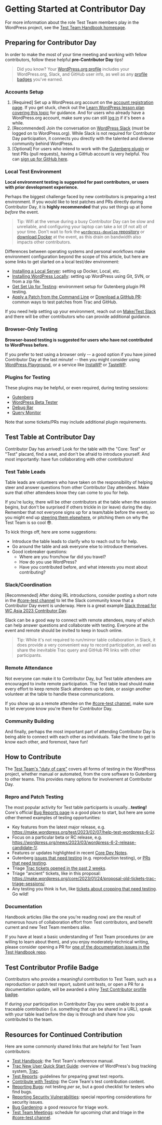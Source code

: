 # Getting Started at Contributor Day

For more information about the role Test Team members play in the WordPress project, see the [Test Team Handbook homepage](https://make.wordpress.org/test/handbook/).

## Preparing for Contributor Day
In order to make the most of your time meeting and working with fellow contributors, follow these helpful **pre-Contributor Day** tips!

> Did you know? Your [WordPress.org profile](https://profiles.wordpress.org/) includes your WordPress.org, Slack, and GitHub user info, as well as any [profile badges](https://make.wordpress.org/meta/handbook/tutorials-guides/profile-badges/) you've earned.

### Accounts Setup
1. [Required] Set up a WordPress.org account on the [account registration page](https://login.wordpress.org/register). If you get stuck, check out the [Learn WordPress lesson plan covering this topic](https://learn.wordpress.org/lesson-plan/creating-a-wordpress-org-account/) for guidance. And for users who already have a WordPress.org account, make sure you can still [log in](https://login.wordpress.org/) if it's been a while.
2. [Recommended] Join the conversation on [WordPress Slack](https://make.wordpress.org/chat/) (must be logged on to WordPress.org). While Slack is not required for Contributor Day participation, it connects you directly with the talented and diverse community behind WordPress.
3. [Optional] For users who intend to work with the [Gutenberg plugin](https://github.com/wordpress/gutenberg) or test PRs (pull requests), having a GitHub account is very helpful. You can [sign up for GitHub here](https://github.com/signup).

### Local Test Environment
**Local environment testing is suggested for past contributors, or users with prior development experience.**

Perhaps the biggest challenge faced by new contributors is preparing a test environment. If you would like to test patches and PRs directly during Contributor Day, it is **highly recommended** that you set things up at home *before* the event.

> Tip: Wifi at the venue during a busy Contributor Day can be slow and unreliable, and configuring your laptop can take a lot (if not all) of your time. Don't wait to fork the [`wordpress-develop` repository](https://github.com/WordPress/wordpress-develop) or [download Docker](https://docs.docker.com/get-docker/) at the event, as this drain on bandwidth also impacts other contributors.

Differences between operating systems and personal workflows make environment configuration beyond the scope of this article, but here are some links to get started on a local test/dev environment:

- [Installing a Local Server](https://make.wordpress.org/core/handbook/tutorials/installing-a-local-server/): setting up Docker, Local, etc.
- [Installing WordPress Locally](https://make.wordpress.org/core/handbook/tutorials/installing-wordpress-locally/): setting up WordPress using Git, SVN, or from a zip file.
- [Get Set Up for Testing](https://make.wordpress.org/test/handbook/get-setup-for-testing/): environment setup for Gutenberg plugin PR testing.
- [Apply a Patch from the Command Line](https://make.wordpress.org/core/handbook/tutorials/working-with-patches/#apply-a-patch-from-the-command-line) or [Download a GitHub PR](https://make.wordpress.org/core/handbook/tutorials/working-with-patches/#download-a-github-pull-request): common ways to test patches from Trac and GitHub.

If you need help setting up your environment, reach out on [Make/Test Slack](https://wordpress.slack.com/archives/C03B0H5J0) and there will be other contributors who can provide additional guidance.

### Browser-Only Testing
**Browser-based testing is suggested for users who have not contributed to WordPress before.**

If you prefer to test using a browser only -- a good option if you have joined Contributor Day at the last minute! -- then you might consider using [WordPress Playground](https://developer.wordpress.org/playground/), or a service like [InstaWP](https://instawp.com) or [TasteWP](https://tastewp.com).

### Plugins for Testing
These plugins may be helpful, or even required, during testing sessions:

- [Gutenberg](https://wordpress.org/plugins/gutenberg/)
- [WordPress Beta Tester](https://wordpress.org/plugins/wordpress-beta-tester/)
- [Debug Bar](https://wordpress.org/plugins/debug-bar/)
- [Query Monitor](https://wordpress.org/plugins/query-monitor/)

Note that some tickets/PRs may include additional plugin requirements.

## Test Table at Contributor Day
Contributor Day has arrived! Look for the table with the "Core: Test" or "Test" placard, find a seat, and don't be afraid to introduce yourself. And most importantly: have fun collaborating with other contributors!

### Test Table Leads
Table leads are volunteers who have taken on the responsibility of helping steer and answer questions from other Contributor Day attendees. Make sure that other attendees know they can come to you for help.

If you're lucky, there will be other contributors at the table when the session begins, but don't be surprised if others trickle in (or leave) during the day. Remember that not everyone signs up for a team/table before the event, so you might end up [steering them elsewhere](https://make.wordpress.org), or pitching them on why the Test Team is so cool 😎.

To kick things off, here are some suggestions:

- Introduce the table leads to clarify who to reach out to for help.
- Go around the table and ask everyone else to introduce themselves.
- Good icebreaker questions:
	- Where are you from/how far did you travel?
	- How do you use WordPress?
	- Have you contributed before, and what interests you most about contributing?

### Slack/Coordination
[Recommended] After doing IRL introductions, consider posting a short note in the [#core-test channel](https://wordpress.slack.com/archives/C03B0H5J0) to let the Slack community know that a Contributor Day event is underway. Here is a great example [Slack thread for WC Asia 2023 Contributor Day](https://wordpress.slack.com/archives/C03B0H5J0/p1676600490483579).

Slack can be a good way to connect with remote attendees, many of which can help answer questions and collaborate with testing. Everyone at the event and remote should be invited to keep in touch online.

> Tip: While it's not required to run/mirror table collaboration in Slack, it does provide a very convenient way to record participation, as well as share the inevitable Trac query and GitHub PR links with other participants.

### Remote Attendance
Not everyone can make it to Contributor Day, but Test table attendees are encouraged to invite remote participation. The Test table lead should make every effort to keep remote Slack attendees up to date, or assign another volunteer at the table to handle these communications.

If you show up as a remote attendee on the [#core-test channel](https://wordpress.slack.com/archives/C03B0H5J0), make sure to let everyone know you're there for Contributor Day.

### Community Building
And finally, perhaps the most important part of attending Contributor Day is being able to connect with each other as individuals. Take the time to get to know each other, and foremost, have fun!

## How to Contribute
The [Test Team's "duty of care"](https://make.wordpress.org/test/handbook/#duty-of-care) covers all forms of testing in the WordPress project, whether manual or automated, from the core software to Gutenberg to other teams. This provides many options for involvement at Contributor Day.

### Repro and Patch Testing
The most popular activity for Test table participants is usually...**testing!** Core's official [Bug Reports page](https://make.wordpress.org/core/reports/) is a good place to start, but here are some other themed examples of testing opportunities:

- Key features from the latest major release, e.g. https://make.wordpress.org/test/2023/02/07/help-test-wordpress-6-2/.
- Focus on a particular beta or RC release, e.g. https://wordpress.org/news/2023/03/wordpress-6-2-release-candidate-1/.
- Features or updates highlighted in recent [Core Dev Notes](https://make.wordpress.org/core/tag/dev-notes/).
- Gutenberg [issues that need testing](https://github.com/WordPress/gutenberg/issues?q=is%3Aissue+is%3Aopen+label%3A%22Needs+Testing%22+) (e.g. reproduction testing), or [PRs that need testing](https://github.com/WordPress/gutenberg/pulls?q=is%3Apr+is%3Aopen+label%3A%22Needs+Testing%22).
- Triage [Trac tickets opened in the past 2 weeks](https://core.trac.wordpress.org/query?status=new&focuses=!docs&time=2weekago..&component=!Build%2FTest+Tools&keywords=~-reporter-feedback+-close+-dev-feedback+-2nd-opinion+-needs-refresh+-needs-design+-needs-design-feedback&milestone=Awaiting+Review&owner=&type=defect+(bug)&col=id&col=summary&col=focuses&col=keywords&col=changetime&order=changetime).
- Triage "ancient" tickets, like in this proposal: https://make.wordpress.org/core/2023/01/24/proposal-old-tickets-trac-triage-sessions/.
- Any testing you think is fun, like [tickets about cropping that need testing](https://core.trac.wordpress.org/query?status=accepted&status=assigned&status=new&status=reopened&status=reviewing&keywords=~needs-testing&description=~crop&col=id&col=summary&col=status&col=owner&col=type&col=priority&col=milestone&order=priority). Go wild!

### Documentation
Handbook articles (like the one you're reading now) are the result of numerous hours of collaboration effort from Test contributors, and benefit current and new Test Team members alike.

If you have at least a basic understanding of Test Team procedures (or are willing to learn about them), and you enjoy moderately-technical writing, please consider opening a PR for [one of the documentation issues in the Test Handbook repo](https://github.com/WordPress/test-handbook/issues).

## Test Contributor Profile Badge
Contributors who provide a meaningful contribution to Test Team, such as a reproduction or patch test report, submit unit tests, or open a PR for a documentation update, will be awarded a shiny [Test Contributor profile badge](https://make.wordpress.org/meta/handbook/tutorials-guides/profile-badges/).

If during your participation in Contributor Day you were unable to post a traceable contribution (i.e. something that can be shared in a URL), speak with your table lead before the day is through and share how you contributed to the team.

## Resources for Continued Contribution
Here are some commonly shared links that are helpful for Test Team contributors:

- [Test Handbook](https://make.wordpress.org/test/handbook/): the Test Team's reference manual.
- [Trac New User Quick Start Guide](https://make.wordpress.org/core/handbook/tutorials/trac/new-user-quick-start/): overview of WordPress's bug tracking system, [Trac](https://core.trac.wordpress.org/).
- [Test Reports](https://make.wordpress.org/test/handbook/test-reports/): guidelines for preparing great test reports.
- [Contribute with Testing](https://make.wordpress.org/core/handbook/testing/): the Core Team's test contribution content.
- [Reporting Bugs](https://make.wordpress.org/core/handbook/testing/reporting-bugs/): not testing *per se*, but a good checklist for testers who find bugs.
- [Reporting Security Vulnerabilities](https://make.wordpress.org/core/handbook/testing/reporting-security-vulnerabilities/): special reporting considerations for security issues.
- [Bug Gardening](https://make.wordpress.org/core/handbook/testing/bug-gardening/): a good resource for triage work.
- [Test Team Meetings](https://make.wordpress.org/meetings/#test):  schedule for upcoming chat and triage in the [#core-test channel](https://wordpress.slack.com/archives/C03B0H5J0).
